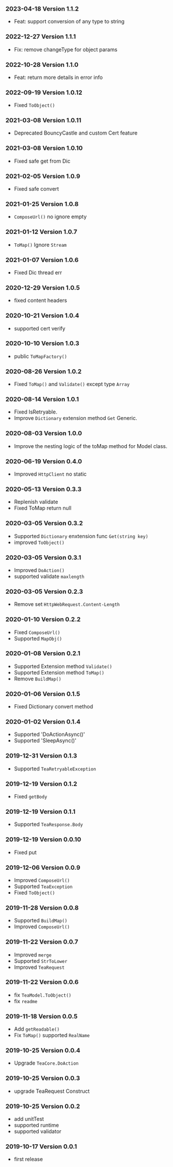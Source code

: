 ### 2023-04-18 Version 1.1.2
* Feat: support conversion of any type to string 

### 2022-12-27 Version 1.1.1
* Fix: remove changeType for object params

### 2022-10-28 Version 1.1.0
* Feat: return more details in error info

### 2022-09-19 Version 1.0.12
* Fixed `ToObject()`

### 2021-03-08 Version 1.0.11
* Deprecated BouncyCastle and custom Cert feature

### 2021-03-08 Version 1.0.10
* Fixed safe get from Dic

### 2021-02-05 Version 1.0.9
* Fixed safe convert

### 2021-01-25 Version 1.0.8
* `ComposeUrl()` no ignore empty

### 2021-01-12 Version 1.0.7
* `ToMap()` Ignore `Stream` 

### 2021-01-07 Version 1.0.6
* Fixed Dic thread err

### 2020-12-29 Version 1.0.5
* fixed content headers

### 2020-10-21 Version 1.0.4
* supported cert verify

### 2020-10-10 Version 1.0.3
* public `ToMapFactory()` 

### 2020-08-26 Version 1.0.2
* Fixed `ToMap()` and `Validate()` except type `Array`

### 2020-08-14 Version 1.0.1
* Fixed IsRetryable.
* Improve `Dictionary` extension method `Get` Generic.

### 2020-08-03 Version 1.0.0
* Improve the nesting logic of the toMap method for Model class.

### 2020-06-19 Version 0.4.0
* Improved `HttpClient` no static

### 2020-05-13 Version 0.3.3
* Replenish validate
* Fixed ToMap return null

### 2020-03-05 Version 0.3.2
* Supported `Dictionary` enxtension func `Get(string key)`
* improved `ToObject()`

### 2020-03-05 Version 0.3.1
* Improved `DoAction()`
* supported validate `maxlength`

### 2020-03-05 Version 0.2.3
* Remove set `HttpWebRequest.Content-Length`

### 2020-01-10 Version 0.2.2
* Fixed `ComposeUrl()`
* Supported `MapObj()`

### 2020-01-08 Version 0.2.1
* Supported Extension method `Validate()`
* Supported Extension method `ToMap()`
* Remove `BuildMap()`

### 2020-01-06 Version 0.1.5
* Fixed Dictionary convert method

### 2020-01-02 Version 0.1.4
* Supported 'DoActionAsync()'
* Supported 'SleepAsync()'

### 2019-12-31 Version 0.1.3
* Supported `TeaRetryableException`

### 2019-12-19 Version 0.1.2
* Fixed `getBody`

### 2019-12-19 Version 0.1.1
* Supported `TeaResponse.Body`

### 2019-12-19 Version 0.0.10
* Fixed put

### 2019-12-06 Version 0.0.9
* Improved `ComposeUrl()`
* Supported `TeaException`
* Fixed `ToObject()`

### 2019-11-28 Version 0.0.8
* Supported `BuildMap()`
* Improved `ComposeUrl()`

### 2019-11-22 Version 0.0.7
* Improved `merge`
* Supported `StrToLower`
* Improved `TeaRequest`

### 2019-11-22 Version 0.0.6
* fix `TeaModel.ToObject()`
* fix `readme`

### 2019-11-18 Version 0.0.5
* Add `getReadable()`
* Fix `ToMap()` supported `RealName`

### 2019-10-25 Version 0.0.4
* Upgrade `TeaCore.DoAction`

### 2019-10-25 Version 0.0.3
* upgrade TeaRequest Construct

### 2019-10-25 Version 0.0.2
* add unitTest 
* supported runtime
* supported validator

### 2019-10-17 Version 0.0.1
* first release